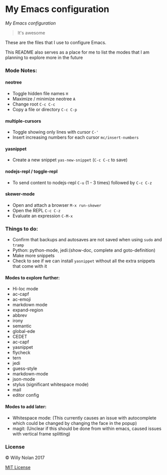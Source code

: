 # My Emacs configuration
*My Emacs configuration*

> It's awesome

These are the files that I use to configure Emacs. 

This README also serves as a place for me to list the modes that I am planning to explore more in the future

### Mode Notes:
#### neotree
  - Toggle hidden file names `H` 
  - Maximize / minimize neotree `A` 
  - Change root `C-c C-c` 
  - Copy a file or directory `C-c C-p`

#### multiple-cursors
  - Toggle showing only lines with cursor `C-'`
  - Insert increasing numbers for each cursor `mc/insert-numbers`

#### yasnippet
  - Create a new snippet `yas-new-snippet` (`C-c C-c` to save)

#### nodejs-repl / toggle-repl
  - To send content to nodejs-repl `C-u` (1 - 3 times) followed by `C-c C-z`

#### skewer-mode
  - Open and attach a browser `M-x run-skewer`
  - Open the REPL `C-c C-z` 
  - Evaluate an expression `C-M-x`

### Things to do:
 - Confirm that backups and autosaves are not saved when using `sudo` and `tramp`
 - Python: python-mode, jedi:(show-doc, complete and goto-definition)
 - Make more snippets
 - Check to see if we can install `yasnippet` without all the extra snippets that come with it

#### Modes to explore further:
- Hi-loc mode
- ac-capf
- ac-emoji
- markdown mode
- expand-region
- abbrev
- irony
- semantic
- global-ede
- CEDET
- ac-capf
- yasnippet
- flycheck
- tern
- jedi
- guess-style
- markdown-mode
- json-mode
- stylus (significant whitespace mode)
- mail
- editor config

#### Modes to add later:
- Whitespace mode:
    (This currently causes an issue with autocomplete which could be changed by changing the face in the popup)
- magit:
  (Unclear if this should be done from within emacs, caused issues with vertical frame splitting)

### License
:copyright: Willy Nolan 2017

[MIT License](http://en.wikipedia.org/wiki/MIT_License)

